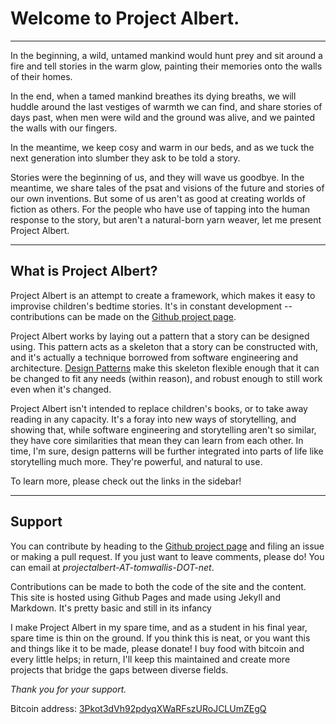 # Welcome to Project Albert.

---

In the beginning, a wild, untamed mankind would hunt prey and sit around a fire and tell stories in the warm glow, painting their memories onto the walls of their homes. 

In the end, when a tamed mankind breathes its dying breaths, we will huddle around the last vestiges of warmth we can find, and share stories of days past, when men were wild and the ground was alive, and we painted the walls with our fingers. 

In the meantime, we keep cosy and warm in our beds, and as we tuck the next generation into slumber they ask to be told a story. 

Stories were the beginning of us, and they will wave us goodbye. In the meantime, we share tales of the psat and visions of the future and stories of our own inventions. But some of us aren't as good at creating worlds of fiction as others. For the people who have use of tapping into the human response to the story, but aren't a natural-born yarn weaver, let me present Project Albert. 

---

## What is Project Albert?


Project Albert is an attempt to create a framework, which makes it easy to improvise children's bedtime stories. It's in constant development -- contributions can be made on the [Github project page](http://github.com/probablytom/albert/). 

Project Albert works by laying out a pattern that a story can be designed using. This pattern acts as a skeleton that a story can be constructed with, and it's actually a technique borrowed from software engineering and architecture. [Design Patterns](http://en.wikipedia.org/wiki/Design_Patterns) make this skeleton flexible enough that it can be changed to fit any needs (within reason), and robust enough to still work even when it's changed. 

Project Albert isn't intended to replace children's books, or to take away reading in any capacity. It's a foray into new ways of storytelling, and showing that, while software engineering and storytelling aren't so similar, they have core similarities that mean they can learn from each other. In time, I'm sure, design patterns will be further integrated into parts of life like storytelling much more. They're powerful, and natural to use. 

To learn more, please check out the links in the sidebar! 


---
## Support

You can contribute by heading to the [Github project page](http://github.com/probablytom/albert/) and filing an issue or making a pull request. If you just want to leave comments, please do! You can email at *projectalbert-AT-tomwallis-DOT-net*.

Contributions can be made to both the code of the site and the content. This site is hosted using Github Pages and made using Jekyll and Markdown. It's pretty basic and still in its infancy

I make Project Albert in my spare time, and as a student in his final year, spare time is thin on the ground. If you think this is neat, or you want this and things like it to be made, please donate! I buy food with bitcoin and every little helps; in return, I'll keep this maintained and create more projects that bridge the gaps between diverse fields. 

*Thank you for your support.*

Bitcoin address: [3Pkot3dVh92pdyqXWaRFszURoJCLUmZEgQ](bitcoin:3Pkot3dVh92pdyqXWaRFszURoJCLUmZEgQ)
